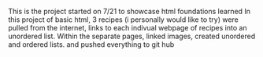 This is the project started on 7/21 to showcase html foundations learned
In this project of basic html, 3 recipes (i personally would like to try)
were pulled from the internet, links to each indivual webpage of recipes
into an unordered list. Within the separate pages, linked images, created
unordered and ordered lists. and pushed everything to git hub